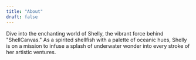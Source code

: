 ```yaml
---
title: "About"
draft: false
---
```


Dive into the enchanting world of Shelly, the vibrant force behind "ShellCanvas." As a spirited shellfish with a palette of oceanic hues, Shelly is on a mission to infuse a splash of underwater wonder into every stroke of her artistic ventures.

